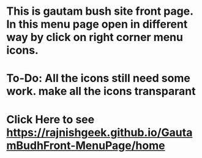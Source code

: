 # This is gautam bush site front page. In this menu page open in different way by click on right corner menu icons.
# To-Do: All the icons still need some work. make all the icons transparant
# Click Here to see https://rajnishgeek.github.io/GautamBudhFront-MenuPage/home
